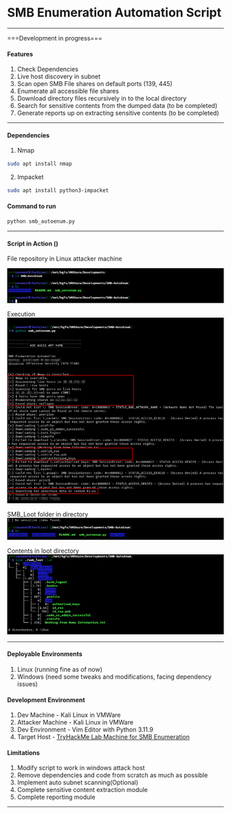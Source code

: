 # SMB Enumeration Automation Script

---
===Development in progress===
#### Features
1. Check Dependencies
2. Live host discovery in subnet
3. Scan open SMB File shares on default ports (139, 445)
4. Enumerate all accessible file shares
5. Download directory files recursively in to the local directory
6. Search for sensitive contents from the dumped data (to be completed)
7. Generate reports up on extracting sensitive contents (to be completed)

---
#### Dependencies
1. Nmap
```sh
sudo apt install nmap
```

2. Impacket
```sh
sudo apt install python3-impacket
```

#### Command to run
```python
python smb_autoenum.py
```

---
#### Script in Action ()
File repository in Linux attacker machine

![File repository](Attachments/Pasted%20image%2020250508152704.png)

Execution
![Execution](Attachments/Pasted%20image%2020250508153048.png)

SMB_Loot folder in directory
![SMB_Loot folder](Attachments/Pasted%20image%2020250508153156.png)

Contents in loot directory
![Contents in loot directory](Attachments/Pasted%20image%2020250508153347.png)

---
#### Deployable Environments
1. Linux (running fine as of now)
2. Windows (need some tweaks and modifications, facing dependency issues)

#### Development Environment
1. Dev Machine - Kali Linux in VMWare 
2. Attacker Machine - Kali Linux in VMWare 
3. Dev Environment - Vim Editor with Python 3.11.9
4. Target Host - [TryHackMe Lab Machine for SMB Enumeration](https://tryhackme.com/room/networkservices)
#### Limitations
1. Modify script to work in windows attack host
2. Remove dependencies and code from scratch as much as possible
3. Implement auto subnet scanning(Optional)
4. Complete sensitive content extraction module
5. Complete reporting module

---